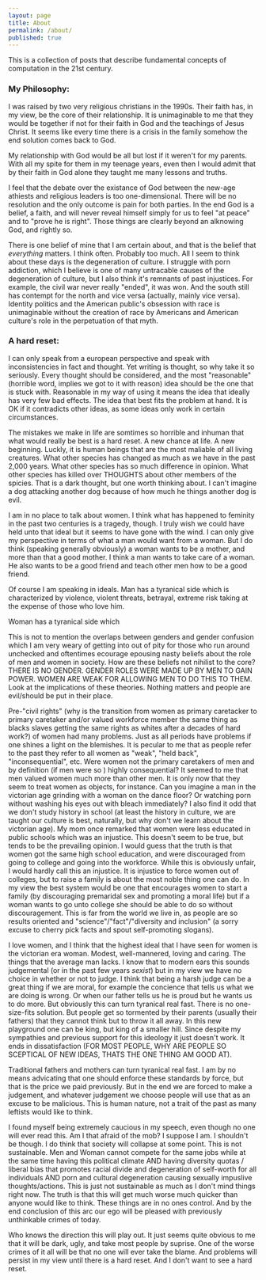 ```yaml
---
layout: page
title: About
permalink: /about/
published: true
---
```

This is a collection of posts that describe fundamental concepts of computation in the 21st century.

### My Philosophy:

I was raised by two very religious christians in the 1990s. Their faith has, in my view, be the core of their relationship. It is unimaginable to me that they would be together if not for their faith in God and the teachings of Jesus Christ. It seems like every time there is a crisis in the family somehow the end solution comes back to God.

My relationship  with God would be all but lost if it weren't for my parents. With all my spite for them in my teenage years, even then I would admit that by their faith in God alone they taught me many lessons and truths.

I feel that the debate over the existance of God between the new-age athiests and religious leaders is too one-dimensional. There will be no resolution and the only outcome is pain for both parties. In the end God is a belief, a faith, and will never reveal himself simply for us to feel "at peace" and to "prove he is right". Those things are clearly beyond an alknowing God, and rightly so. 

There is one belief of mine that I am certain about, and that is the belief that _everything_ matters. I think often. Probably too much. All I seem to think about these days is the degeneration of culture. I struggle with porn addiction, which I believe is one of many untracable causes of the degeneration of culture, but I also think it's remnants of past injustices. For example, the civil war never really "ended", it was won. And the south still has contempt for the north and vice versa (actually, mainly vice versa). Identity politics and the American public's obsession with race is unimaginable without the creation of race by Americans and American culture's role in the perpetuation of that myth. 

### A hard reset:

I can only speak from a european perspective and speak with inconsistencies in fact and thought. Yet writing is thought, so why take it so seriously. Every thought should be considered, and the most "reasonable" (horrible word, implies we got to it with reason) idea should be the one that is stuck with. Reasonable in my way of using it means the idea that ideally has very few bad effects. The idea that best fits the problem at hand. It is OK if it contradicts other ideas, as some ideas only work in certain circumstances.

The mistakes we make in life are somtimes so horrible and inhuman that what would really be best is a hard reset. A new chance at life. A new beginning. Luckly, it is human beings that are the most maliable of all living creatures. What other species has changed as much as we have in the past 2,000 years. What other species has so much difference in opinion. What other species has killed over THOUGHTS about other members of the spicies. That is a dark thought, but one worth thinking about. I can't imagine a dog attacking another dog because of how much he things another dog is evil. 

I am in no place to talk about women. I think what has happened to feminity in the past two centuries is a tragedy, though. I truly wish we could have held unto that ideal but it seems to have gone with the wind. I can only give my perspective in terms of what a man would want from a woman. But I do think (speaking generally obviously) a woman wants to be a mother, and more than that a good mother. I think a man wants to take care of a woman. He also wants to be a good friend and teach other men how to be a good friend.

Of course I am speaking in ideals. Man has a tyranical side which is characterized by violence, violent threats, betrayal, extreme risk taking at the expense of those who love him.

Woman has a tyranical side which 

This is not to mention the overlaps between genders and gender confusion which I am very weary of getting into out of pity for those who run around unchecked and oftentimes ecourage epousing nasty beliefs about the role of men and women in society. How are these beliefs not nihilist to the core? THERE IS NO GENDER. GENDER ROLES WERE MADE UP BY MEN TO GAIN POWER. WOMEN ARE WEAK FOR ALLOWING MEN TO DO THIS TO THEM. Look at the implications of these theories. Nothing matters and people are evil/should be put in their place.

Pre-"civil rights" (why is the transition from women as primary caretacker to primary caretaker and/or valued workforce member the same thing as blacks slaves getting the same rights as whites after a decades of hard work?) of women had many problems. Just as all periods have problems if one shines a light on the blemishes. It is pecular to me that as people refer to the past they refer to all women as "weak", "held back", "inconsequential", etc. Were women not the primary caretakers of men and by definition (if men were so ) highly consequential? It seemed to me that men valued women much more than other men. It is only now that they seem to treat women as objects, for instance. Can you imagine a man in the victorian age grinding with a woman on the dance floor? Or watching porn without washing his eyes out with bleach immediately? I also find it odd that we don't study history in school (at least the history in culture, we are taught our culture is best, naturally, but why don't we learn about the victorian age). My mom once remarked that women were less educated in public schools which was an injustice. This doesn't seem to be true, but tends to be the prevailing opinion. I would guess that the truth is that women got the same high school education, and were discouraged from going to college and going into the workforce. While this is obviously unfair, I would hardly call this an injustice. It is injustice to force women out of colleges, but to raise a family is about the most noble thing one can do. In my view the best system would be one that encourages women to start a family (by discouraging premaridal sex and promoting a moral life) but if a woman wants to go unto college she should be able to do so without discouragement. This is far from the world we live in, as people are so results oriented and "science"/"fact"/"diversity and inclusion" (a sorry excuse to cherry pick facts and spout self-promoting slogans). 

I love women, and I think that the highest ideal that I have seen for women is the victorian era woman. Modest, well-mannered, loving and caring. The things that the average man lacks. I know that to modern ears this sounds judgemental (or in the past few years *sexist*) but in my view we have no choice in whether or not to judge. I think that being a harsh judge can be a great thing if we are moral, for example the concience that tells us what we are doing is wrong. Or when our father tells us he is proud but he wants us to do more. But obviously this can turn tyranical real fast. There is no one-size-fits solution. But people get so tormented by their parents (usually their fathers) that they cannot think but to throw it all away. In this new playground one can be king, but king of a smaller hill. Since despite my sympathies and previous support for this ideology it just doesn't work. It ends in dissatisfaction (FOR MOST PEOPLE, WHY ARE PEOPLE SO SCEPTICAL OF NEW IDEAS, THATS THE ONE THING AM GOOD AT). 

Traditional fathers and mothers can turn tyranical real fast. I am by no means advicating that one should enforce these standards by force, but that is the price we paid previously. But in the end we are forced to make a judgement, and whatever judgement we choose people will use that as an excuse to be malicious. This is human nature, not a trait of the past as many leftists would like to think.

I found myself being extremely caucious in my speech, even though no one will ever read this. Am I that afraid of the mob? I suppose I am. I shouldn't be though. I do think that society will collapse at some point. This is not sustainable. Men and Woman cannot compete for the same jobs while at the same time having this political climate AND having diversity quotas / liberal bias that promotes racial divide and degeneration of self-worth for all individuals AND porn and cultural degeneration causing sexually impuslive thoughts/actions. This is just not sustainable as much as I don't mind things right now. The truth is that this will get much worse much quicker than anyone would like to think. These things are in no ones control. And by the end conclusion of this arc our ego will be pleased with previously unthinkable crimes of today.

Who knows the direction this will play out. It just seems quite obvious to me that it will be dark, ugly, and take most people by suprise. One of the worse crimes of it all will be that no one will ever take the blame. And problems will persist in my view until there is a hard reset. And I don't want to see a hard reset.